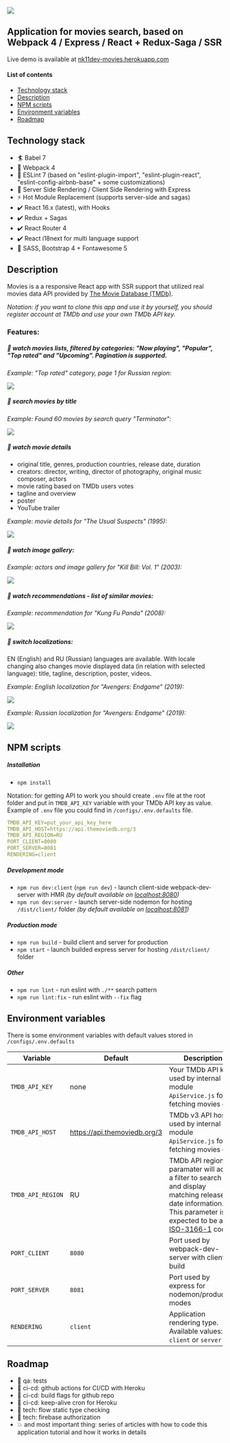 <img src="src/assets/img/readme-images/movies_readme_banner_white_mixed.png">

## Application for movies search, based on Webpack 4 / Express / React + Redux-Saga / SSR

Live demo is available at [nk11dev-movies.herokuapp.com](https://nk11dev-movies.herokuapp.com/)

#### List of contents

- [Technology stack](#Technology-stack)
- [Description](#Description)
- [NPM scripts](#NPM-scripts)
- [Environment variables](#Environment-variables)
- [Roadmap](#Roadmap)

## Technology stack
- 🏄 Babel 7
- 🎁 Webpack 4
- 📐 ESLint 7 (based on "eslint-plugin-import", "eslint-plugin-react", "eslint-config-airbnb-base" + some customizations)
- 🚀 Server Side Rendering / Client Side Rendering with Express
- ⚡ Hot Module Replacement  (supports server-side and sagas)
- ✔️ React 16.x (latest), with Hooks
- ✔️ Redux + Sagas
- ✔️ React Router 4
- ✔️ React i18next for multi language support
- 🍦️ SASS, Bootstrap 4 + Fontawesome 5

## Description
Movies is a a responsive React app with SSR support that utilized real movies data API provided by [The Movie Database (TMDb)](https://www.themoviedb.org/documentation/api).

*Notation: if you want to clone this app and use it by yourself, you should register account at TMDb and use your own TMDb API key.* 

### Features: 
##### 🎥 watch movies lists, filtered by categories: "Now playing", "Popular", "Top rated" and "Upcoming". Pagination is supported.
*Example: "Top rated" category, page 1 for Russian region*:

<img src="src/assets/img/readme-images/screens/screen_1.png">

##### 🎥 search movies by title
*Example: Found 60 movies by search query "Terminator":*

<img src="src/assets/img/readme-images/screens/screen_2.png">

##### 🎥 watch movie details
- original title, genres, production countries, release date, duration
- creators: director, writing, director of photography, original music composer, actors
- movie rating based on TMDb users votes
- tagline and overview
- poster
- YouTube trailer 

*Example: movie details for "The Usual Suspects" (1995):*

<img src="src/assets/img/readme-images/screens/screen_3.png">

##### 🎥 watch image gallery:
*Example: actors and image gallery for "Kill Bill: Vol. 1" (2003):*

<img src="src/assets/img/readme-images/screens/screen_4.png">

##### 🎥 watch recommendations - list of similar movies:
*Example: recommendation for "Kung Fu Panda" (2008):*

<img src="src/assets/img/readme-images/screens/screen_5.png">
    
##### 🎥 switch localizations:

EN (English) and RU (Russian) languages are available. 
With locale changing also changes movie displayed data (in relation with selected language): title, tagline, description, poster, videos.

*Example: English localization for "Avengers: Endgame" (2019):*

<img src="src/assets/img/readme-images/screens/screen_6.png">

*Example: Russian localization for "Avengers: Endgame" (2019):*

<img src="src/assets/img/readme-images/screens/screen_7.png">

## NPM scripts
##### Installation
- `npm install`

Notation: for getting API to work you should create `.env` file at the root folder and put in `TMDB_API_KEY` variable with your TMDb API key as value.
Example of `.env` file you could find in `/configs/.env.defaults` file.
```yaml
TMDB_API_KEY=put_your_api_key_here
TMDB_API_HOST=https://api.themoviedb.org/3
TMDB_API_REGION=RU
PORT_CLIENT=8080
PORT_SERVER=8081
RENDERING=client
```


##### Development mode
- `npm run dev:client` (`npm run dev`) - launch client-side webpack-dev-server with HMR *(by default available on [localhost:8080](http://localhost:8080))*
- `npm run dev:server` - launch server-side nodemon for hosting `/dist/client/` folder *(by default available on [localhost:8081](http://localhost:8081))*

##### Production mode
- `npm run build` - build client and server for production
- `npm start` - launch builded express server for hosting `/dist/client/` folder 

##### Other
- `npm run lint` - run eslint with `./**` search pattern 
- `npm run lint:fix` - run eslint with `--fix` flag

## Environment variables

There is some environment variables with default values stored in `/configs/.env.defaults`

| Variable         | Default            | Description                                                      
| ---------------- | ------------------ |------------------ |
| `TMDB_API_KEY` | none | Your TMDb API key, used by internal module `ApiService.js` for fetching movies data |
| `TMDB_API_HOST` | https://api.themoviedb.org/3 | TMDb v3 API host, used by internal module `ApiService.js` for fetching movies data |
| `TMDB_API_REGION` | RU | TMDb API region paramater will act as a filter to search for and display matching release date information. This parameter is expected to be an [ISO-3166-1](https://en.wikipedia.org/wiki/ISO_3166-1_alpha-2) code.|
| `PORT_CLIENT` | `8080` | Port used by webpack-dev-server with client build |
| `PORT_SERVER` | `8081` | Port used by express for nodemon/production modes |
| `RENDERING` | `client` | Application rendering type. Available values: `client` or `server` |

## Roadmap
- 🔲 qa: tests
- 🔲 ci-cd: github actions for CI/CD with Heroku
- 🔲 ci-cd: build flags for github repo
- 🔲 ci-cd: keep-alive cron for Heroku
- 🔲 tech: flow static type checking
- 🔲 tech: firebase authorization
- 💥 and most important thing: series of articles with how to code this application tutorial and how it works in details